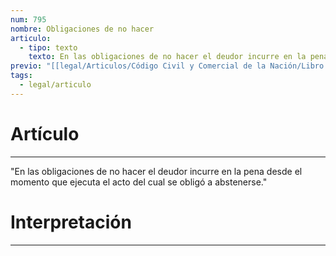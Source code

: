 ```yaml
---
num: 795
nombre: Obligaciones de no hacer
articulo:
  - tipo: texto
    texto: En las obligaciones de no hacer el deudor incurre en la pena desde el momento que ejecuta el acto del cual se obligó a abstenerse.
previo: "[[legal/Articulos/Código Civil y Comercial de la Nación/Libro Tercero/Título 1/Capítulo 3/Sección 5/Sección 5, Obligaciones con cláusula penal y sanciones conminatorias.md|Sección 5, Obligaciones con cláusula penal y sanciones conminatorias]]"
tags:
  - legal/articulo
---
```

# Artículo
---
"En las obligaciones de no hacer el deudor incurre en la pena desde el momento que ejecuta el acto del cual se obligó a abstenerse."

# Interpretación
---
